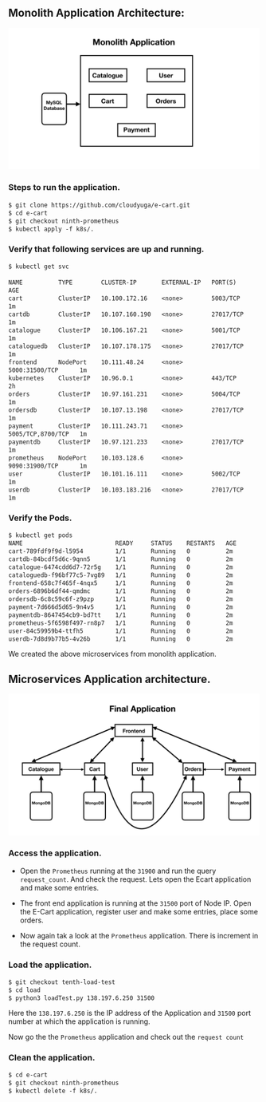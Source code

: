 
## Monolith Application Architecture:
![Monolith Application](./Monolith.jpeg?raw=true)

### Steps to run the application.
```
$ git clone https://github.com/cloudyuga/e-cart.git
$ cd e-cart
$ git checkout ninth-prometheus
$ kubectl apply -f k8s/.
```
### Verify that following services are up and running.
```
$ kubectl get svc

NAME          TYPE        CLUSTER-IP       EXTERNAL-IP   PORT(S)             AGE
cart          ClusterIP   10.100.172.16    <none>        5003/TCP            1m
cartdb        ClusterIP   10.107.160.190   <none>        27017/TCP           1m
catalogue     ClusterIP   10.106.167.21    <none>        5001/TCP            1m
cataloguedb   ClusterIP   10.107.178.175   <none>        27017/TCP           1m
frontend      NodePort    10.111.48.24     <none>        5000:31500/TCP      1m
kubernetes    ClusterIP   10.96.0.1        <none>        443/TCP             2h
orders        ClusterIP   10.97.161.231    <none>        5004/TCP            1m
ordersdb      ClusterIP   10.107.13.198    <none>        27017/TCP           1m
payment       ClusterIP   10.111.243.71    <none>        5005/TCP,8700/TCP   1m
paymentdb     ClusterIP   10.97.121.233    <none>        27017/TCP           1m
prometheus    NodePort    10.103.128.6     <none>        9090:31900/TCP      1m
user          ClusterIP   10.101.16.111    <none>        5002/TCP            1m
userdb        ClusterIP   10.103.183.216   <none>        27017/TCP           1m
```

### Verify the Pods.
```
$ kubectl get pods
NAME                          READY     STATUS    RESTARTS   AGE
cart-789fdf9f9d-l5954         1/1       Running   0          2m
cartdb-84bcdf5d6c-9qnn5       1/1       Running   0          2m
catalogue-6474cdd6d7-72r5g    1/1       Running   0          2m
cataloguedb-f96bf77c5-7vg89   1/1       Running   0          2m
frontend-658c7f465f-4nqx5     1/1       Running   0          2m
orders-6896b6df44-qmdmc       1/1       Running   0          2m
ordersdb-6c8c59c6f-z9pzp      1/1       Running   0          2m
payment-7d666d5d65-9n4v5      1/1       Running   0          2m
paymentdb-8647454cb9-bd7tt    1/1       Running   0          2m
prometheus-5f6598f497-rn8p7   1/1       Running   0          2m
user-84c59959b4-ttfh5         1/1       Running   0          2m
userdb-7d8d9b77b5-4v26b       1/1       Running   0          2m
```

We created the above microservices from monolith application.

## Microservices Application architecture.
![Microservices](./Catalogue.jpeg?raw=true)


### Access the application.
- Open the `Prometheus` running at the `31900` and run the query `request_count`. And check the request. Lets open the Ecart application and make some entries.

- The front end application is running at the `31500` port of Node IP. Open the E-Cart application, register user and make some entries, place some orders.

- Now again tak a look at the `Prometheus` application. There is increment in the request count.

### Load the application.
```
$ git checkout tenth-load-test
$ cd load 
$ python3 loadTest.py 138.197.6.250 31500
```
Here the `138.197.6.250` is the IP address of the Application and `31500` port number at which the application is running.

Now go the the `Prometheus` application and check out the `request count`

###  Clean the application.
```
$ cd e-cart
$ git checkout ninth-prometheus
$ kubectl delete -f k8s/.
```
